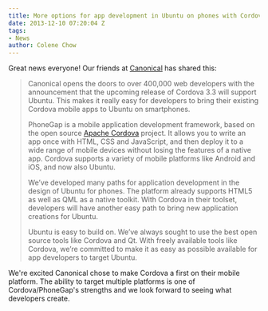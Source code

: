 ```yaml
---
title: More options for app development in Ubuntu on phones with Cordova
date: 2013-12-10 07:20:04 Z
tags:
- News
author: Colene Chow
---
```


Great news everyone! Our friends at [Canonical](http://www.canonical.com/) has shared this:

>Canonical opens the doors to over 400,000 web developers with the announcement that the upcoming release of Cordova 3.3 will support Ubuntu. This makes it really easy for developers to bring their existing Cordova mobile apps to Ubuntu on smartphones.
>
>PhoneGap is a mobile application development framework, based on the open source [Apache Cordova](http://cordova.io) project. It allows you to write an app once with HTML, CSS and JavaScript, and then deploy it to a wide range of mobile devices without losing the features of a native app.  Cordova supports a variety of mobile platforms like Android and iOS, and now also Ubuntu.
>
>We’ve developed many paths for application development in the design of Ubuntu for phones.  The platform already supports HTML5 as well as QML as a native toolkit.  With Cordova in their toolset, developers will have another easy path to bring new application creations for Ubuntu.
>
>Ubuntu is easy to build on.  We’ve always sought to use the best open source tools like Cordova and Qt.  With freely available tools like Cordova, we’re committed to make it as easy as possible available for app developers to target Ubuntu.

We're excited Canonical chose to make Cordova a first on their mobile platform. The ability to target multiple platforms is one of Cordova/PhoneGap's strengths and we look forward to seeing what developers create.
